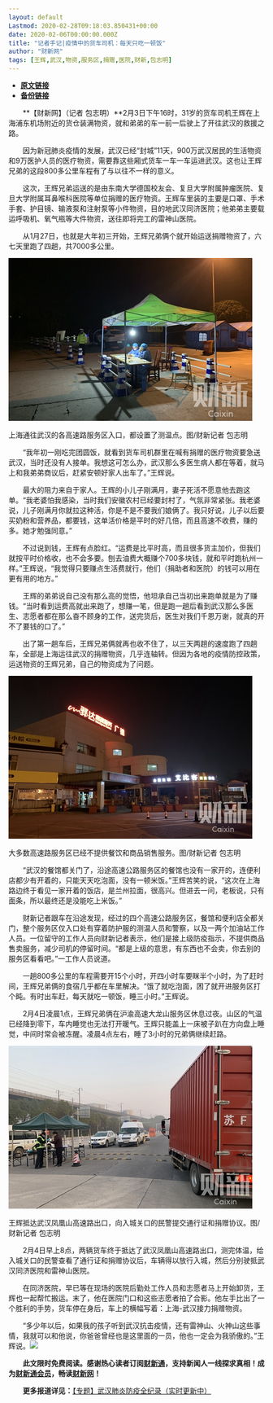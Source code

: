 ```yaml
---
layout: default
Lastmod: 2020-02-28T09:18:03.850431+00:00
date: 2020-02-06T00:00:00.000Z
title: "记者手记|疫情中的货车司机：每天只吃一顿饭"
author: "财新网"
tags: [王辉,武汉,物资,服务区,捐赠,医院,财新,包志明]
---
```


* [**原文链接**](http://www.caixin.com/2020-02-06/101512091.html)
* [**备份链接**](http://archive.is/W5BXe)


　　**【财新网】（记者 包志明）**2月3日下午16时，31岁的货车司机王辉在上海浦东机场附近的货仓装满物资，就和弟弟的车一前一后驶上了开往武汉的救援之路。

　　因为新冠肺炎疫情的发展，武汉已经“封城”11天，900万武汉居民的生活物资和9万医护人员的医疗物资，需要靠这些厢式货车一车一车运进武汉。这也让王辉兄弟的这段800多公里车程有了与以往不一样的意义。

　　这次，王辉兄弟运送的是由东南大学德国校友会、复旦大学附属肿瘤医院、复旦大学附属耳鼻喉科医院等单位捐赠的医疗物资。王辉车里装的主要是口罩、手术手套、护目镜、输液泵和注射泵等小件物资，目的地武汉同济医院；他弟弟主要载运呼吸机、氧气瓶等大件物资，送往即将完工的雷神山医院。

　　从1月27日，也就是大年初三开始，王辉兄弟俩个就开始运送捐赠物资了，六七天里跑了四趟，共7000多公里。

![1580958298微信图片_20200206110355_副本](/images/post/359185e98e3c46cb3db9e610964d0307.jpg)

上海通往武汉的各高速路服务区入口，都设置了测温点。图/财新记者 包志明

　　“我年初一刚吃完团圆饭，就看到货车司机群里在喊有捐赠的医疗物资要急送武汉，当时还没有人接单。我想这可怎么办，武汉那么多医生病人都在等着，就马上和我弟弟商议后，赶紧安顿好家人出车了。”王辉说。

　　最大的阻力来自于家人。王辉的小儿子刚满月，妻子死活不愿意他去跑这单。“我老婆怕我感染，当时我们安徽农村已经要封村了，气氛非常紧张。我老婆说，儿子刚满月你就拉这种活，你是不是不要我们娘俩了。我只好说，儿子以后要买奶粉和营养品，都要钱，这单活价格是平时的好几倍，而且高速不收费，赚的多。她才勉强同意。”

　　不过说到钱，王辉有点脸红。“运费是比平时高，而且很多货主加价，但我们就按平时价格收，也不会多要。刨去油费大概赚个700多块钱，就和平时跑杭州一样。”王辉说，“我觉得只要赚点生活费就行，他们（捐助者和医院）的钱可以用在更有用的地方。”

　　王辉的弟弟说自己没有那么高的觉悟，他坦承自己当初出来跑单就是为了赚钱。“当时看到运费高就出来跑了，想赚一笔，但是跑一趟后看到武汉那么多医生、志愿者都在那么奋不顾身的工作，送完货后，医生对我们千恩万谢，就真的开不了要钱的口了。”

　　出了第一趟车后，王辉兄弟俩就再也收不住了，以三天两趟的速度跑了四趟车，全部是上海运往武汉的捐赠物资，几乎连轴转。但因为各地的疫情防控政策，运送物资的王辉兄弟，自己的物资成为了问题。

![1580957854微信图片_20200206105638_副本](/images/post/ece3766018a9bf7746e9c56157b16c45.jpg)

大多数高速路服务区已经不提供餐饮和商品销售服务。图/财新记者 包志明

　　“武汉的餐馆都关门了，沿途高速公路服务区的餐馆也没有一家开的，连便利店都少有开着的，只能天天吃泡面，没有一顿米饭。”王辉苦笑的说，“这次在上海路边终于看见一家开着的饭店，是兰州拉面，很高兴。但进去一问，老板说，只有面条，所以最终还是没能吃上米饭。”

　　财新记者跟车在沿途发现，经过的四个高速公路服务区，餐馆和便利店全都关门，整个服务区仅入口处有穿着防护服的测温人员和警察，以及一两个加油站工作人员。一位留守的工作人员向财新记者表示，他们是接上级防疫指示，不提供商品售卖服务，减少司机的停留时间。“都是上级的意思，有东西也不会卖，你去别的服务区看看吧。”一工作人员说道。

　　一趟800多公里的车程需要开15个小时，开四小时车要眯半个小时，为了赶时间，王辉兄弟俩的食宿几乎都在车里解决。“饿了就吃泡面，困了就开进服务区打个盹。有时出车赶，每天就吃一顿饭，睡三小时。”王辉说。

　　2月4日凌晨1点，王辉兄弟俩在沪渝高速大龙山服务区休息过夜。山区的气温已经降到零下，车内睡觉也无法打开暖气。王辉只能盖上一床被子趴在方向盘上睡觉，中间时常会被冻醒。凌晨4点左右，睡了3小时的兄弟俩继续赶路。

![1580957519微信图片_20200206105018_副本](/images/post/8932d95a41da66ef0933768ea56ba022.jpg)

王辉抵达武汉凤凰山高速路出口，向入城关口的民警提交通行证和捐赠协议。图/财新记者 包志明

　　2月4日早上8点，两辆货车终于抵达了武汉凤凰山高速路出口，测完体温，给入城关口的民警查看了通行证和捐赠协议后，车辆得以放行入城，然后分别驶抵武汉同济医院和雷神山医院。

　　在同济医院，早已等在现场的医院后勤处工作人员和志愿者马上开始卸货，王辉也一起帮忙搬运。末了，他在医院门口和这些志愿者拍了合影。他左手比出了一个胜利的手势，货车停在身后，车上的横幅写着：上海-武汉接力捐赠物资。

　　“多少年以后，如果我的孩子听到武汉抗击疫情，还有雷神山、火神山这些事情，我就可以和他说，你爸爸曾经也是这里面的一员，他也一定会为我骄傲的。”王辉说。[![](/images/post/d02a42d9cb3dec9320e5f550278911c7.ico)](http://www.caixin.com/2020-02-06/101512091.html)

　　**此文限时免费阅读。感谢热心读者订阅[财新通](http://mall.caixin.com/mall/web/product/product.html?id=733&originReferrer=appfree&channelSource=appfree)，支持新闻人一线探求真相！成为[财新通会员](http://mall.caixin.com/mall/web/list/list.html?type=127&originReferrer=appfree&channelSource=appfree)，畅读[财新网](https://datayi.cn/1lnZaaidYRRn)！**

　　**更多报道详见：**[【专题】武汉肺炎防疫全纪录（实时更新中）](http://m.app.caixin.com/m_topic_detail/1473.html)

